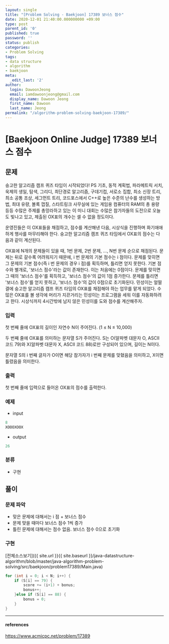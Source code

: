 ```yaml
---
layout: single
title: "[Problem Solving - Baekjoon] 17389 보너스 점수"
date: 2020-12-01 21:40:00.000000000 +09:00
type: post
parent_id: '0'
published: true
password: ''
status: publish
categories:
- Problem Solving
tags:
- data structure
- algorithm
- baekjoon
meta:
  _edit_last: '2'
author:
  login: DawoonJeong
  email: iamdawoonjeong@gmail.com
  display_name: Dawoon Jeong
  first_name: Dawoon
  last_name: Jeong
permalink: "/algorithm-problem-solving-baekjoon-17389/"
---
```

# [Baekjoon Online Judge] 17389 보너스 점수

## 문제
숭고한 알고리즘 캠프 퀴즈 타임이 시작되었다! PS 기초, 동적 계획법, 파라메트릭 서치, 욱제의 생일, 탐색, 그리디, 최단경로 알고리즘, 구데기컵, 서로소 집합, 최소 신장 트리, 최소 공통 조상, 세그먼트 트리, 코드포스에서 C++로 높은 수준의 난수를 생성하는 방법, 최대 유량, 볼록 껍질, 스타트링크 사무실에 있는 게임용 컴퓨터의 RAM의 총 용량 등등 수많은 주제를 총망라하고 있는 이 미니 대회는 수많은 참가자들의 도전으로 오늘도 빛나고 있고, 제출된 OX표의 개수는 셀 수 없을 정도이다.

운영진들은 이 OX표들을 채점하고, 점수를 계산해낸 다음, 시상식을 진행하며 화기애애하게 행사를 마무리해야 한다. 숭고한 알고리즘 캠프 퀴즈 타임에서 OX표의 점수는 다음과 같이 계산된다.

OX표에 N개의 문제들이 있을 때, 1번 문제, 2번 문제, ..., N번 문제 순으로 채점된다.
문제는 뒤로 갈수록 어려워지기 때문에, i 번 문제의 기본 점수는 i 점이다.
문제를 맞히면 그 문제의 기본 점수(즉 i 번 문제의 경우 i 점)를 획득하며, 틀리면 얻지 못한다.
기본 점수와 별개로, '보너스 점수'라는 값이 존재한다. 이는 처음에는 0점이다.
문제를 맞히면 그 때의 '보너스 점수'를 획득하고, '보너스 점수'의 값이 1점 증가한다.
문제를 틀리면 '보너스 점수'를 얻지 못하고, '보너스 점수'의 값이 0점으로 초기화된다.
민성이는 얼떨결에 숭고한 알고리즘 캠프 퀴즈 타임의 OX표를 채점해야 하는 업무를 맡게 되었다. 수많은 OX표를 볼 생각에 머리가 지끈거리는 민성이는 프로그램을 세워 이를 자동화하려고 한다. 시상식까지 4시간밖에 남지 않은 민성이를 도와 점수를 계산해주자.

### 입력
첫 번째 줄에 OX표의 길이인 자연수 N이 주어진다. (1 ≤ N ≤ 10,000)

두 번째 줄에 OX표를 의미하는 문자열 S가 주어진다. S는 O(알파벳 대문자 O, ASCII 코드 79)와 X(알파벳 대문자 X, ASCII 코드 88)로만 구성되어 있으며, 길이는 N이다.

문자열 S의 i 번째 글자가 O이면 해당 참가자가 i 번째 문제를 맞혔음을 의미하고, X이면 틀렸음을 의미한다.

### 출력
첫 번째 줄에 입력으로 들어온 OX표의 점수를 출력한다.

### 예제
- input

```java
8
XOOOXOOX
```

- output

```java
26
```

### 분류

- 구현


## 풀이

### 문제 파악
- 맞은 문제에 대해서는 i 점 + 보너스 점수 
- 문제 맞을 때마다 보너스 점수 1씩 증가
- 틀린 문제에 대해서는 점수 없음. 보너스 점수 0으로 초기화 


### 구현

[전체소스보기]({{ site.url }}{{ site.baseurl }}/java-datastructure-algorithm/blob/master/java-algorithm-problem-solving/src/baekjoon/problem17389/Main.java)

```java
for (int i = 0; i < N; i++) {
    if (S[i] == 79) {
        score += (i+1) + bonus;
        bonus++;
    }else if (S[i] == 88) {
        bonus = 0;
    }
}
```

---

#### references
<https://www.acmicpc.net/problem/17389>